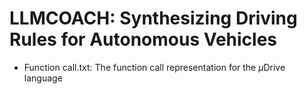 # LLMCOACH: Synthesizing Driving Rules for Autonomous Vehicles

- Function call.txt: The function call representation for the $\mu$Drive language
